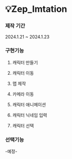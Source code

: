 # 💡Zep_Imtation 

### 제작 기간
2024.1.21 ~ 2024.1.23


### 구현기능
1. 캐릭터 만들기 


2. 캐릭터 이동 


3. 맵 제작 


4. 카메라 이동 


5. 캐릭터 애니메이션 


6. 캐릭터 닉네임 입력 


7. 캐릭터 선택


### 선택기능

-예정-
